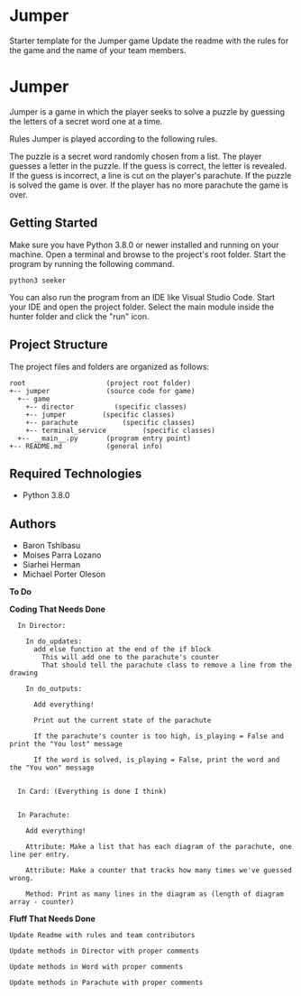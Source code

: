 # Jumper
Starter template for the Jumper game
Update the readme with the rules for the game and the name of your team members.

# Jumper
Jumper is a game in which the player seeks to solve a puzzle by guessing the letters of a secret word one at a time.

Rules
Jumper is played according to the following rules.

The puzzle is a secret word randomly chosen from a list.
The player guesses a letter in the puzzle.
If the guess is correct, the letter is revealed.
If the guess is incorrect, a line is cut on the player's parachute.
If the puzzle is solved the game is over.
If the player has no more parachute the game is over.

## Getting Started
Make sure you have Python 3.8.0 or newer installed and running on your machine. Open a terminal and browse to the project's root folder. Start the program by running the following command.
```
python3 seeker 
```
You can also run the program from an IDE like Visual Studio Code. Start your IDE and open the project folder. Select the main module inside the hunter folder and click the "run" icon.

## Project Structure
The project files and folders are organized as follows:
```
root                    (project root folder)
+-- jumper              (source code for game)
  +-- game 
    +-- director          (specific classes) 
    +-- jumper         (specific classes)
    +-- parachute           (specific classes)
    +-- terminal_service         (specific classes)
  +-- __main__.py       (program entry point)
+-- README.md           (general info)
```

## Required Technologies
* Python 3.8.0

## Authors
* Baron Tshibasu
* Moises Parra Lozano
* Siarhei Herman
* Michael Porter Oleson




**To Do**

  **Coding That Needs Done**

      In Director:

        In do_updates:
          add else function at the end of the if block
            This will add one to the parachute's counter
            That should tell the parachute class to remove a line from the drawing

        In do_outputs:

          Add everything!

          Print out the current state of the parachute

          If the parachute's counter is too high, is_playing = False and print the "You lost" message

          If the word is solved, is_playing = False, print the word and the "You won" message


      In Card: (Everything is done I think)


      In Parachute:

        Add everything!

        Attribute: Make a list that has each diagram of the parachute, one line per entry.
        
        Attribute: Make a counter that tracks how many times we've guessed wrong.

        Method: Print as many lines in the diagram as (length of diagram array - counter)


  **Fluff That Needs Done**

    Update Readme with rules and team contributors

    Update methods in Director with proper comments

    Update methods in Word with proper comments

    Update methods in Parachute with proper comments


